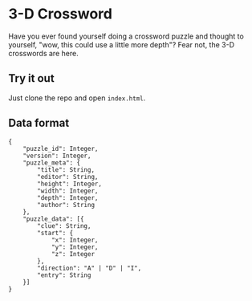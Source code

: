 # 3-D Crossword

Have you ever found yourself doing a crossword puzzle and thought to yourself, "wow, this could use a little more depth"? Fear not, the 3-D crosswords are here.

## Try it out
Just clone the repo and open `index.html`.

## Data format
```
{
	"puzzle_id": Integer,
	"version": Integer,
	"puzzle_meta": {
		"title": String,
		"editor": String,
		"height": Integer,
		"width": Integer,
		"depth": Integer,
		"author": String
	},
	"puzzle_data": [{
		"clue": String,
		"start": {
			"x": Integer,
			"y": Integer,
			"z": Integer
		},
		"direction": "A" | "D" | "I",
		"entry": String
	}]
}
```